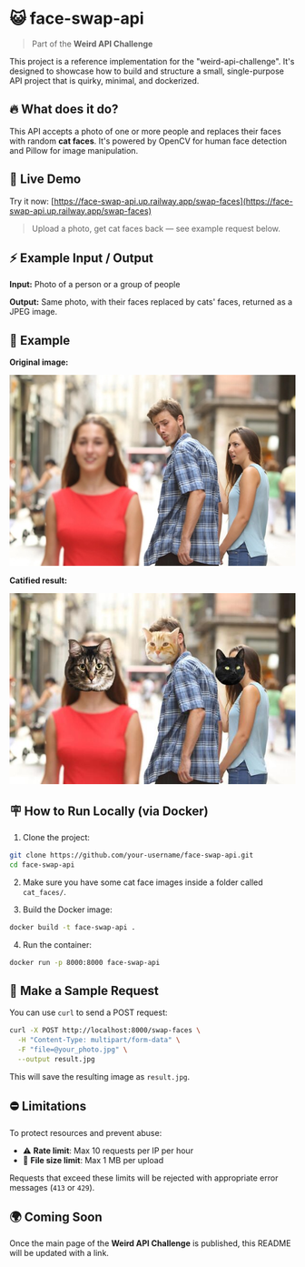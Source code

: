 # 😺 face-swap-api

> Part of the **Weird API Challenge**

This project is a reference implementation for the "weird-api-challenge". It's designed to showcase how to build and structure a small, single-purpose API project that is quirky, minimal, and dockerized.

## 🔥 What does it do?

This API accepts a photo of one or more people and replaces their faces with random **cat faces**. It's powered by OpenCV for human face detection and Pillow for image manipulation.

## 🔗 Live Demo

Try it now: [https://face-swap-api.up.railway.app/swap-faces](https://face-swap-api.up.railway.app/swap-faces)

> Upload a photo, get cat faces back — see example request below.

## ⚡ Example Input / Output

**Input:** Photo of a person or a group of people

**Output:** Same photo, with their faces replaced by cats' faces, returned as a JPEG image.

## 🧪 Example

**Original image:**

![Original](examples/meme.jpg)

**Catified result:**

![Result](examples/meme_catified.jpg)

## 🪧 How to Run Locally (via Docker)

1. Clone the project:

```bash
git clone https://github.com/your-username/face-swap-api.git
cd face-swap-api
```

2. Make sure you have some cat face images inside a folder called `cat_faces/`.

3. Build the Docker image:

```bash
docker build -t face-swap-api .
```

4. Run the container:

```bash
docker run -p 8000:8000 face-swap-api
```

## 🚀 Make a Sample Request

You can use `curl` to send a POST request:

```bash
curl -X POST http://localhost:8000/swap-faces \
  -H "Content-Type: multipart/form-data" \
  -F "file=@your_photo.jpg" \
  --output result.jpg
```

This will save the resulting image as `result.jpg`.

## ⛔ Limitations

To protect resources and prevent abuse:

* ⚠️ **Rate limit**: Max 10 requests per IP per hour
* 📀 **File size limit**: Max 1 MB per upload

Requests that exceed these limits will be rejected with appropriate error messages (`413` or `429`).

## 🌍 Coming Soon

Once the main page of the **Weird API Challenge** is published, this README will be updated with a link.
